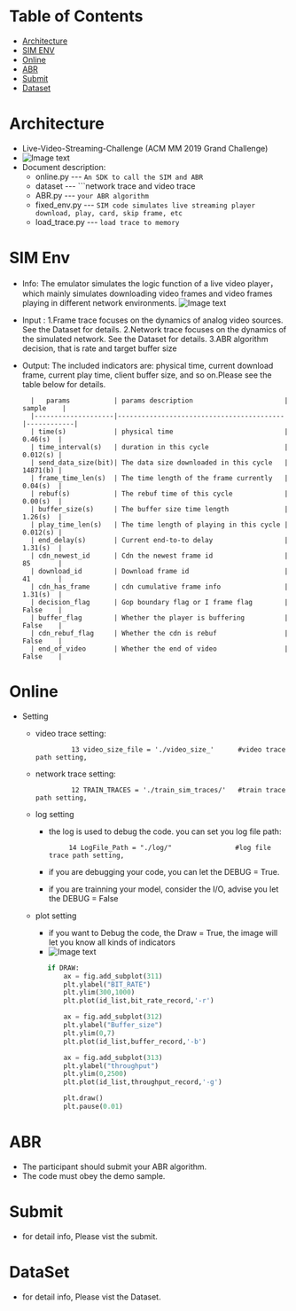 Table of Contents
=================

   * [Architecture]()
   * [SIM ENV]()
   * [Online]() 
   * [ABR]()
   * [Submit]()
   * [Dataset]()
   
# Architecture
* Live-Video-Streaming-Challenge (ACM MM 2019 Grand Challenge)
* ![Image text](https://github.com/NGnetLab/Live-Video-Streaming-Challenge/blob/master/幻灯片1.gif)
* Document description:
     * online.py       --- ```An SDK to call the SIM and ABR ```
     * dataset         --- ```network trace and video trace
     * ABR.py          --- ```your ABR algorithm```
     * fixed_env.py    --- ```SIM code simulates live streaming player download, play, card, skip frame, etc```
     * load_trace.py   --- ```load trace to memory```
# SIM Env
* Info: The emulator simulates the logic function of a live video player，which mainly simulates downloading video frames and video frames playing in different network environments.
![Image text](https://github.com/NGnetLab/Live-Video-Streaming-Challenge/blob/master/frame.png)    
* Input :
      1.Frame trace focuses on the dynamics of analog video sources. See the Dataset for details.
      2.Network trace focuses on the dynamics of the simulated network. See the Dataset for details.
      3.ABR algorithm decision, that is rate and target buffer size
      
* Output: The included indicators are: physical time, current download frame, current play time, client buffer size, and so on.Please see the table below for details.

        |   params           | params description                       |  sample    |
        |--------------------|------------------------------------------|------------|
        | time(s)            | physical time                            |   0.46(s)  |
        | time_interval(s)   | duration in this cycle                   |   0.012(s) |  
        | send_data_size(bit)| The data size downloaded in this cycle   |   14871(b) |
        | frame_time_len(s)  | The time length of the frame currently   |   0.04(s)  |
        | rebuf(s)           | The rebuf time of this cycle             |   0.00(s)  |
        | buffer_size(s)     | The buffer size time length              |   1.26(s)  |
        | play_time_len(s)   | The time length of playing in this cycle |   0.012(s) |
        | end_delay(s)       | Current end-to-to delay                  |   1.31(s)  |
        | cdn_newest_id      | Cdn the newest frame id                  |   85       |
        | download_id        | Download frame id                        |   41       |
        | cdn_has_frame      | cdn cumulative frame info                |   1.31(s)  |
        | decision_flag      | Gop boundary flag or I frame flag        |   False    |
        | buffer_flag        | Whether the player is buffering          |   False    |
        | cdn_rebuf_flag     | Whether the cdn is rebuf                 |   False    |
        | end_of_video       | Whether the end of video                 |   False    |
        
# Online
* Setting
    * video trace setting:     
        
                   13 video_size_file = './video_size_'      #video trace path setting,
                   
    * network trace setting:
    
                   12 TRAIN_TRACES = './train_sim_traces/'   #train trace path setting, 
                   
    * log setting
        * the log is used to debug the code. you can set you log file path:

                   14 LogFile_Path = "./log/"                #log file trace path setting, 
        
        * if you are debugging your code, you can let the DEBUG = True.
        * if you are trainning your model, consider the I/O, advise you let the DEBUG = False
    * plot setting
        * if you want to Debug the code, the Draw = True, the image will let you know all kinds of indicators
        * ![Image text](https://github.com/NGnetLab/LiveStreamingDemo/blob/master/figure_1.png)

        ```python
           if DRAW:
               ax = fig.add_subplot(311)
               plt.ylabel("BIT_RATE")
               plt.ylim(300,1000)
               plt.plot(id_list,bit_rate_record,'-r')
  
               ax = fig.add_subplot(312)
               plt.ylabel("Buffer_size")
               plt.ylim(0,7)
               plt.plot(id_list,buffer_record,'-b')
  
               ax = fig.add_subplot(313)
               plt.ylabel("throughput")
               plt.ylim(0,2500)
               plt.plot(id_list,throughput_record,'-g')
  
               plt.draw()
               plt.pause(0.01)
         ```
# ABR
* The participant should submit your ABR algorithm.
* The code must obey the demo sample.
# Submit
* for detail info, Please vist the submit.
# DataSet
* for detail info, Please vist the Dataset.
